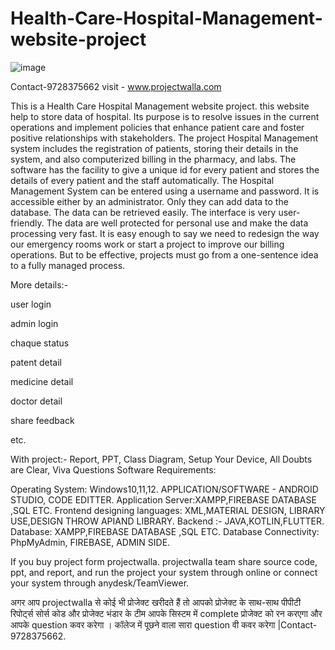# Health-Care-Hospital-Management-website-project
![image](https://user-images.githubusercontent.com/121348131/209619422-a9ce5642-bb7e-448d-ae4b-b16e7938c210.png)


Contact-9728375662 visit - www.projectwalla.com

This is a Health Care Hospital Management website project. this website help to store data of hospital. Its purpose is to resolve issues in the current operations and implement policies that enhance patient care and foster positive relationships with stakeholders. The project Hospital Management system includes the registration of patients, storing their details in the system, and also computerized billing in the pharmacy, and labs. The software has the facility to give a unique id for every patient and stores the details of every patient and the staff automatically. The Hospital Management System can be entered using a username and password. It is accessible either by an administrator. Only they can add data to the database. The data can be retrieved easily. The interface is very user-friendly. The data are well protected for personal use and make the data processing very fast. It is easy enough to say we need to redesign the way our emergency rooms work or start a project to improve our billing operations. But to be effective, projects must go from a one-sentence idea to a fully managed process.

More details:-

user login 

admin login

chaque status

patent detail

medicine detail

doctor detail

share feedback

etc.

With project:- Report, PPT, Class Diagram, Setup Your Device, All Doubts are Clear, Viva Questions
Software Requirements:

Operating System: Windows10,11,12.
APPLICATION/SOFTWARE - ANDROID STUDIO, CODE EDITTER.
Application Server:XAMPP,FIREBASE DATABASE ,SQL ETC.
Frontend designing languages: XML,MATERIAL DESIGN, LIBRARY USE,DESIGN THROW APIAND LIBRARY.
Backend :- JAVA,KOTLIN,FLUTTER.
Database:  XAMPP,FIREBASE DATABASE ,SQL ETC.
Database Connectivity:   PhpMyAdmin, FIREBASE, ADMIN SIDE.

If you buy project form projectwalla. projectwalla team share source code, ppt, and report, and run the project your system through online or connect your system through anydesk/TeamViewer.

अगर आप  projectwalla से कोई भी प्रोजेक्ट खरीदते हैं तो आपको प्रोजेक्ट के साथ-साथ पीपीटी रिपोर्ट्स सोर्स कोड और प्रोजेक्ट भंडार के टीम आपके सिस्टम में complete प्रोजेक्ट को रन करएगा और आपके question  कवर करेगा । कॉलेज में पूछने वाला सारा question वी कवर करेगा |Contact-9728375662.
